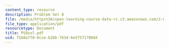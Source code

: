 ```yaml
---
content_type: resource
description: Problem Set 8
file: /media/https%3A/open-learning-course-data-rc.s3.amazonaws.com/2-082-ship-structural-analysis-design-13-122-spring-2003/f5b8a7f88cceb26b763d6e5757170684_PS8sol.pdf
file_type: application/pdf
resourcetype: Document
title: PS8sol.pdf
uid: f5b8a7f8-8cce-b26b-763d-6e5757170684
---
```

